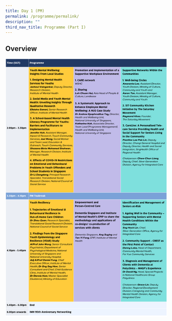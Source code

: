 ```yaml
---
title: Day 1 (PM)
permalink: /programme/permalink/
description: ""
third_nav_title: Programme (Part I)
---
```

## Overview
![day 1_pm](/images/day%201_pm.png)